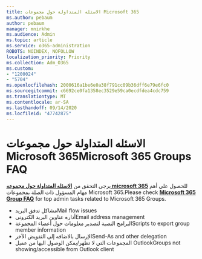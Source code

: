 ```yaml
---
title: الاسئله المتداولة حول مجموعات Microsoft 365
ms.author: pebaum
author: pebaum
manager: mnirkhe
ms.audience: Admin
ms.topic: article
ms.service: o365-administration
ROBOTS: NOINDEX, NOFOLLOW
localization_priority: Priority
ms.collection: Adm_O365
ms.custom:
- "1200024"
- "5704"
ms.openlocfilehash: 2000616a1be6e0a38f791cc09b36dff6e79e6fc0
ms.sourcegitcommit: c6692ce0fa1358ec3529e59ca0ecdfdea4cdc759
ms.translationtype: MT
ms.contentlocale: ar-SA
ms.lasthandoff: 09/14/2020
ms.locfileid: "47742875"
---
```

# <a name="microsoft-365-groups-faq"></a><span data-ttu-id="90287-102">الاسئله المتداولة حول مجموعات Microsoft 365</span><span class="sxs-lookup"><span data-stu-id="90287-102">Microsoft 365 Groups FAQ</span></span>

<span data-ttu-id="90287-103">يرجى التحقق من **[الاسئله المتداولة حول مجموعه microsoft 365](https://aka.ms/M365GroupsFAQ)** للحصول علي أهم مهام المسؤول ذات الصلة بمجموعات Microsoft 365.</span><span class="sxs-lookup"><span data-stu-id="90287-103">Please check **[Microsoft 365 Group FAQ](https://aka.ms/M365GroupsFAQ)** for top admin tasks related to Microsoft 365 Groups.</span></span>

- <span data-ttu-id="90287-104">مشاكل تدفق البريد</span><span class="sxs-lookup"><span data-stu-id="90287-104">Mail flow issues</span></span>
- <span data-ttu-id="90287-105">أداره عناوين البريد الكتروني</span><span class="sxs-lookup"><span data-stu-id="90287-105">Email address management</span></span>
- <span data-ttu-id="90287-106">البرامج النصية لتصدير معلومات حول أعضاء المجموعة</span><span class="sxs-lookup"><span data-stu-id="90287-106">Scripts to export group member information</span></span>
- <span data-ttu-id="90287-107">الإرسال بالاضافه إلى التفويض الآخر</span><span class="sxs-lookup"><span data-stu-id="90287-107">Send-As and other delegation</span></span>
- <span data-ttu-id="90287-108">المجموعات التي لا تظهر/يمكن الوصول اليها من عميل Outlook</span><span class="sxs-lookup"><span data-stu-id="90287-108">Groups not showing/accessible from Outlook client</span></span>